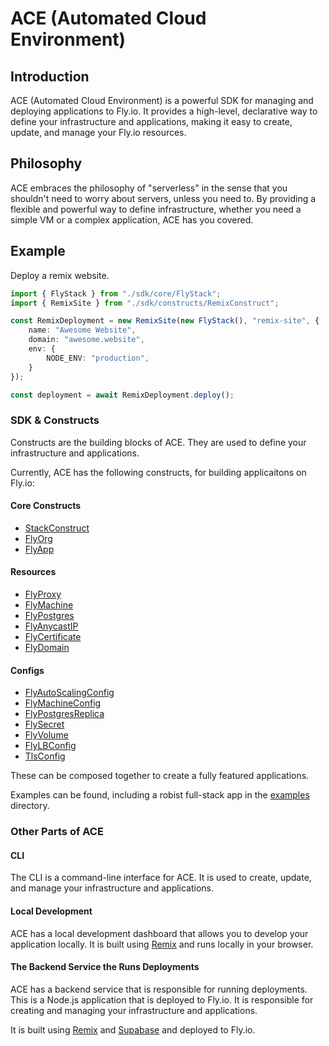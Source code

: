 # ACE (Automated Cloud Environment)

## Introduction

ACE (Automated Cloud Environment) is a powerful SDK for managing and deploying applications to Fly.io. It provides a high-level, declarative way to define your infrastructure and applications, making it easy to create, update, and manage your Fly.io resources.

## Philosophy

ACE embraces the philosophy of "serverless" in the sense that you shouldn't need to worry about servers, unless you need to. By providing a flexible and powerful way to define infrastructure, whether you need a simple VM or a complex application, ACE has you covered.

## Example

Deploy a remix website.

```typescript
import { FlyStack } from "./sdk/core/FlyStack";
import { RemixSite } from "./sdk/constructs/RemixConstruct";

const RemixDeployment = new RemixSite(new FlyStack(), "remix-site", {
    name: "Awesome Website",
    domain: "awesome.website",
    env: {
        NODE_ENV: "production",
    }
});

const deployment = await RemixDeployment.deploy();

```

### SDK & Constructs

Constructs are the building blocks of ACE. They are used to define your infrastructure and applications.

Currently, ACE has the following constructs, for building applicaitons on Fly.io:

#### Core Constructs

- [StackConstruct](src/sdk/constructs/StackConstruct.ts)
- [FlyOrg](src/sdk/constructs/FlyOrg.ts)
- [FlyApp](src/sdk/constructs/FlyApp.ts)

#### Resources

- [FlyProxy](src/sdk/constructs/FlyProxy.ts)
- [FlyMachine](src/sdk/constructs/FlyMachine.ts)
- [FlyPostgres](src/sdk/constructs/FlyPostgres.ts)
- [FlyAnycastIP](src/sdk/constructs/FlyAnycastIP.ts)
- [FlyCertificate](src/sdk/constructs/FlyCertificate.ts)
- [FlyDomain](src/sdk/constructs/FlyDomain.ts)

#### Configs

- [FlyAutoScalingConfig](src/sdk/constructs/FlyAutoScalingConfig.ts)
- [FlyMachineConfig](src/sdk/constructs/FlyMachineConfig.ts)
- [FlyPostgresReplica](src/sdk/constructs/FlyPostgresReplica.ts)
- [FlySecret](src/sdk/constructs/FlySecret.ts)
- [FlyVolume](src/sdk/constructs/FlyVolume.ts)
- [FlyLBConfig](src/sdk/constructs/FlyLBConfig.ts)
- [TlsConfig](src/sdk/constructs/TlsConfig.ts)

These can be composed together to create a fully featured applications.

Examples can be found, including a robist full-stack app in the [examples](src/examples) directory.

### Other Parts of ACE

#### CLI

The CLI is a command-line interface for ACE. It is used to create, update, and manage your infrastructure and applications.

#### Local Development 

ACE has a local development dashboard that allows you to develop your application locally. It is built using [Remix](https://remix.run/) and runs locally in your browser.

#### The Backend Service the Runs Deployments

 ACE has a backend service that is responsible for running deployments. This is a Node.js application that is deployed to Fly.io. It is responsible for creating and managing your infrastructure and applications.

 It is built using [Remix](https://remix.run/) and [Supabase](https://supabase.com/) and deployed to Fly.io.
